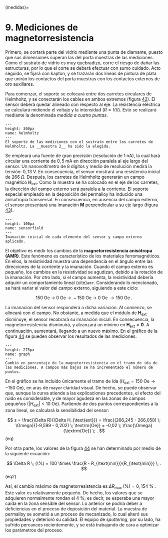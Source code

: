 (medidas)=
# **9**. Mediciones de magnetorresistencia

Primero, se cortará parte del vidrio mediante una punta de diamante, puesto que sus dimensiones superan las del porta muestras de las mediciones. Como  el sustrato de vidrio es muy quebradizo, corre el riesgo de dañar las estructuras, por lo que el corte se deberá efectuar con sumo cuidado. Acto seguido, se fijará con kapton, y se trazarán dos líneas de pintura de plata que unirán los contactos del porta muestras con los contactos externos de oro auxiliares.

Para comenzar, el soporte se colocará entre dos carretes circulares de Helmholtz, y se conectarán los cables en ambos extremos (figura [42](helmholtz)). El sensor deberá quedar alineado con respecto al eje. La resistencia eléctrica se calculará midiendo el voltaje y la intensidad ($R=V/I$). Esto se realizará mediante la denominada _medida a cuatro puntas_.

```{figure} setup.PNG
---
height: 300px
name: helmholtz
---
El soporte de las mediciones con el sustrato entre los carretes de Helmholtz. La __muestra 2__ ha sido la elegida.
```

Se empleará una fuente de gran precisión (resolución de $1 \; \text{nA}$), la cual hará circular una corriente de $0,5 \; \text{mA}$ en dirección paralela al eje largo del sensor. Un nanovoltímetro de 8 dígitos y medio de resolución medirá la tensión: $0,13 \; \text{V}$. En consecuencia, el sensor mostrará una resistencia inicial de $266 \; \Omega$. Después, los carretes de Helmholtz generarán un campo magnético $\mathbf{H}_{\text{ext}}$. Como la muestra se ha colocado en el eje de los carretes, la dirección del campo externo será paralela a la corriente. El soporte especial empleado en la deposición del permalloy ha inducido una anisotropía transversal. En consecuencia, en ausencia del campo externo, el sensor presentará una imanación $\mathbf{M}$ perpendicular a su eje largo (figura [43](sensorfield)).

```{figure} field.PNG
---
height: 100px
name: sensorfield
---
Imanación inicial de cada elemento del sensor y campo externo aplicado.
```

El objetivo es medir los cambios de la __magnetorresistencia anisótropa (AMR)__. Este fenómeno es característico de los materiales ferromagnéticos. En ellos, la resistividad muestra una dependencia en el ángulo entre las direcciones de la corriente y la imanación. Cuando el campo externo es pequeño, los cambios en la resistividad se agudizan, debido a la rotación de la imanación. Por otro lado, si el campo aumenta, la resistividad debería adquirir un comportamiento lineal {cite}`amr`. Considerando lo mencionado, se hará variar el valor del campo externo, siguiendo a este ciclo:

$$
150 \; \mathrm{Oe} \; \rightarrow \; 0 \; \mathrm{Oe} \; \rightarrow \; -150 \; \mathrm{Oe} \; \rightarrow \; 0 \; \mathrm{Oe} \; \rightarrow 150 \; \mathrm{Oe}  \;.
$$

La imanación del sensor responderá a dicha variación. Al comienzo, se alineará con el campo. No obstante, a medida que el módulo de $\mathbf{H}_ {\text{ext}}$ disminuye, el sensor recobrará su imanación inicial. En consecuencia, la magnetorresistencia disminuirá, y alcanzará un mínimo en $\mathbf{H}_{\text{ext}} = \mathbf{0}$. A continuación, aumentará, llegando a un nuevo máximo. En el gráfico de la figura [44](graph) se pueden observar los resultados de las mediciones.


```{figure} plot.PNG
---
height: 275px
name: graph
---
Cambio en porcentaje de la magnetorresistencia en el tramo de ida de las mediciones. A campos más bajos se ha incrementado el número de puntos.
```

En el gráfico se ha incluido únicamente el tramo de ida ($H_{\textrm{ext}} = 150 \; \mathrm{Oe} \rightarrow -150 \; \mathrm{Oe}$), en aras de mayor claridad visual. De hecho, se puede observar que, aunque la curva atiende a las explicaciones precedentes, el efecto del ruido es considerable, y de mayor agudeza en las zonas de campos pequeños $(\vert H_{\mathrm{ext}}\vert < 10 \; \mathrm{Oe})$. Partiendo de dos puntos correspondientes a la zona lineal, se calculará la sensibilidad del sensor:

$$
s = \frac{\Delta R}{\Delta H_{\text{ext}}} = \frac{(266,245 - 266,058) \; \Omega}{(-9,599 - 0,202) \; \textrm{Oe}} = -0,02 \; \frac{\Omega}{\textrm{Oe}} \; .
$$ (eq)

Por otra parte, los valores de la figura [44](graph) se han determinado por medio de la siguiente ecuación:

$$
\Delta R \; (\%) = 100 \times \frac{R - R_{\text{min}}}{R_{\text{min}}} \; .
$$ (eq2)

Así, el cambio máximo de magnetorresistencia es $\Delta R_{\text{max}} \; (\%) = 0,154 \; \% \;$. Este valor es relativamente pequeño. De hecho, los valores que se adquieren normalmente rondan el $4\; \%$; es decir, se esperaba una mayor caída en la zona sensible del sensor. Lo anterior se podría deber a deficiencias en el proceso de deposición del material. La muestra de permalloy se sometió a un proceso de mecanizado, lo cual alteró sus propiedades y deterioró su calidad. El equipo de _sputtering_, por su lado, ha sufrido percances recientemente, y se está trabajando de cara a  optimizar los parámetros del proceso.
